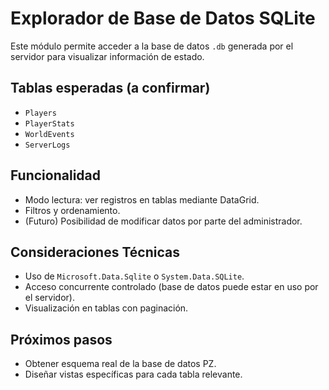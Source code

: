 # Explorador de Base de Datos SQLite

Este módulo permite acceder a la base de datos `.db` generada por el servidor para visualizar información de estado.

## Tablas esperadas (a confirmar)

- `Players`
- `PlayerStats`
- `WorldEvents`
- `ServerLogs`

## Funcionalidad

- Modo lectura: ver registros en tablas mediante DataGrid.
- Filtros y ordenamiento.
- (Futuro) Posibilidad de modificar datos por parte del administrador.

## Consideraciones Técnicas

- Uso de `Microsoft.Data.Sqlite` o `System.Data.SQLite`.
- Acceso concurrente controlado (base de datos puede estar en uso por el servidor).
- Visualización en tablas con paginación.

## Próximos pasos

- Obtener esquema real de la base de datos PZ.
- Diseñar vistas específicas para cada tabla relevante.
